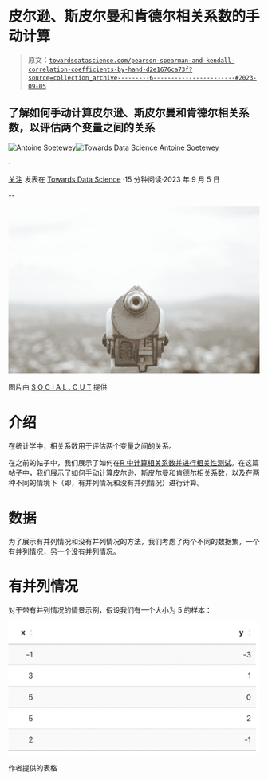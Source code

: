 # 皮尔逊、斯皮尔曼和肯德尔相关系数的手动计算

> 原文：[`towardsdatascience.com/pearson-spearman-and-kendall-correlation-coefficients-by-hand-d2e1676ca73f?source=collection_archive---------6-----------------------#2023-09-05`](https://towardsdatascience.com/pearson-spearman-and-kendall-correlation-coefficients-by-hand-d2e1676ca73f?source=collection_archive---------6-----------------------#2023-09-05)

## 了解如何手动计算皮尔逊、斯皮尔曼和肯德尔相关系数，以评估两个变量之间的关系

[](https://antoinesoetewey.medium.com/?source=post_page-----d2e1676ca73f--------------------------------)![Antoine Soetewey](https://antoinesoetewey.medium.com/?source=post_page-----d2e1676ca73f--------------------------------)[](https://towardsdatascience.com/?source=post_page-----d2e1676ca73f--------------------------------)![Towards Data Science](https://towardsdatascience.com/?source=post_page-----d2e1676ca73f--------------------------------) [Antoine Soetewey](https://antoinesoetewey.medium.com/?source=post_page-----d2e1676ca73f--------------------------------)

·

[关注](https://medium.com/m/signin?actionUrl=https%3A%2F%2Fmedium.com%2F_%2Fsubscribe%2Fuser%2Fca32a96e6dc7&operation=register&redirect=https%3A%2F%2Ftowardsdatascience.com%2Fpearson-spearman-and-kendall-correlation-coefficients-by-hand-d2e1676ca73f&user=Antoine+Soetewey&userId=ca32a96e6dc7&source=post_page-ca32a96e6dc7----d2e1676ca73f---------------------post_header-----------) 发表在 [Towards Data Science](https://towardsdatascience.com/?source=post_page-----d2e1676ca73f--------------------------------) ·15 分钟阅读·2023 年 9 月 5 日[](https://medium.com/m/signin?actionUrl=https%3A%2F%2Fmedium.com%2F_%2Fvote%2Ftowards-data-science%2Fd2e1676ca73f&operation=register&redirect=https%3A%2F%2Ftowardsdatascience.com%2Fpearson-spearman-and-kendall-correlation-coefficients-by-hand-d2e1676ca73f&user=Antoine+Soetewey&userId=ca32a96e6dc7&source=-----d2e1676ca73f---------------------clap_footer-----------)

--

[](https://medium.com/m/signin?actionUrl=https%3A%2F%2Fmedium.com%2F_%2Fbookmark%2Fp%2Fd2e1676ca73f&operation=register&redirect=https%3A%2F%2Ftowardsdatascience.com%2Fpearson-spearman-and-kendall-correlation-coefficients-by-hand-d2e1676ca73f&source=-----d2e1676ca73f---------------------bookmark_footer-----------)![](img/84af2666955f203411e8972ba8d5e235.png)

图片由 [S O C I A L . C U T](https://unsplash.com/@socialcut?utm_source=medium&utm_medium=referral) 提供

# 介绍

在统计学中，相关系数用于评估两个变量之间的关系。

在之前的帖子中，我们展示了如何在[R 中计算相关系数并进行相关性测试](https://statsandr.com/blog/correlation-coefficient-and-correlation-test-in-r/)。在这篇帖子中，我们展示了如何手动计算皮尔逊、斯皮尔曼和肯德尔相关系数，以及在两种不同的情境下（即，有并列情况和没有并列情况）进行计算。

# 数据

为了展示有并列情况和没有并列情况的方法，我们考虑了两个不同的数据集，一个有并列情况，另一个没有并列情况。

# 有并列情况

对于带有并列情况的情景示例，假设我们有一个大小为 5 的样本：

![](img/d2c80572dfc1f0b580dbc83eff69a83e.png)

作者提供的表格

